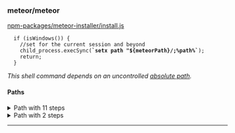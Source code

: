 ### meteor/meteor

[npm-packages/meteor-installer/install.js](https://github.com/meteor/meteor/blob/73b538fe201cbfe89dd0c709689023f9b3eab1ec/npm-packages/meteor-installer/install.js#L259)

<pre><code class="javascript">  if (isWindows()) {
    //set for the current session and beyond
    child_process.execSync(<strong>`setx path "${meteorPath}/;%path%`</strong>);
    return;
  }
</code></pre>

*This shell command depends on an uncontrolled [absolute path](https://github.com/meteor/meteor/blob/73b538fe201cbfe89dd0c709689023f9b3eab1ec/npm-packages/meteor-installer/config.js#L39).*

#### Paths

<details>
<summary>Path with 11 steps</summary>

1. [npm-packages/meteor-installer/config.js](https://github.com/meteor/meteor/blob/73b538fe201cbfe89dd0c709689023f9b3eab1ec/npm-packages/meteor-installer/config.js#L39)
   <pre><code class="javascript">
   const meteorLocalFolder = '.meteor';
   const meteorPath = <strong>path.resolve(rootPath, meteorLocalFolder)</strong>;

   module.exports = {
   </code></pre>

2. [npm-packages/meteor-installer/config.js](https://github.com/meteor/meteor/blob/73b538fe201cbfe89dd0c709689023f9b3eab1ec/npm-packages/meteor-installer/config.js#L39)
   <pre><code class="javascript">
   const meteorLocalFolder = '.meteor';
   const <strong>meteorPath = path.resolve(rootPath, meteorLocalFolder)</strong>;

   module.exports = {
   </code></pre>

3. [npm-packages/meteor-installer/config.js](https://github.com/meteor/meteor/blob/73b538fe201cbfe89dd0c709689023f9b3eab1ec/npm-packages/meteor-installer/config.js#L44)
   <pre><code class="javascript">  METEOR_LATEST_VERSION,
     extractPath: rootPath,
     <strong>meteorPath</strong>,
     release: process.env.INSTALL_METEOR_VERSION || METEOR_LATEST_VERSION,
     rootPath,
   </code></pre>

4. [npm-packages/meteor-installer/install.js](https://github.com/meteor/meteor/blob/73b538fe201cbfe89dd0c709689023f9b3eab1ec/npm-packages/meteor-installer/install.js#L12)
   <pre><code class="javascript">const os = require('os');
   const {
     <strong>meteorPath</strong>,
     release,
     startedPath,
   </code></pre>

5. [npm-packages/meteor-installer/install.js](https://github.com/meteor/meteor/blob/73b538fe201cbfe89dd0c709689023f9b3eab1ec/npm-packages/meteor-installer/install.js#L11-L23)
   <pre><code class="javascript">const tmp = require('tmp');
   const os = require('os');
   const <strong>{</strong>
   <strong>  meteorPath,</strong>
   <strong>  release,</strong>
   <strong>  startedPath,</strong>
   <strong>  extractPath,</strong>
   <strong>  isWindows,</strong>
   <strong>  rootPath,</strong>
   <strong>  sudoUser,</strong>
   <strong>  isSudo,</strong>
   <strong>  isMac,</strong>
   <strong>  METEOR_LATEST_VERSION,</strong>
   <strong>  shouldSetupExecPath,</strong>
   <strong>} = require('./config.js')</strong>;
   const { uninstall } = require('./uninstall');
   const {
   </code></pre>

6. [npm-packages/meteor-installer/install.js](https://github.com/meteor/meteor/blob/73b538fe201cbfe89dd0c709689023f9b3eab1ec/npm-packages/meteor-installer/install.js#L259)
   <pre><code class="javascript">  if (isWindows()) {
       //set for the current session and beyond
       child_process.execSync(`setx path "${<strong>meteorPath</strong>}/;%path%`);
       return;
     }
   </code></pre>

7. [npm-packages/meteor-installer/install.js](https://github.com/meteor/meteor/blob/73b538fe201cbfe89dd0c709689023f9b3eab1ec/npm-packages/meteor-installer/install.js#L259)
   <pre><code class="javascript">  if (isWindows()) {
       //set for the current session and beyond
       child_process.execSync(`setx path "${<strong>meteorPath</strong>}/;%path%`);
       return;
     }
   </code></pre>

8. [npm-packages/meteor-installer/install.js](https://github.com/meteor/meteor/blob/73b538fe201cbfe89dd0c709689023f9b3eab1ec/npm-packages/meteor-installer/install.js#L259)
   <pre><code class="javascript">  if (isWindows()) {
       //set for the current session and beyond
       child_process.execSync(`setx path "${<strong>meteorPath</strong>}/;%path%`);
       return;
     }
   </code></pre>

9. [npm-packages/meteor-installer/install.js](https://github.com/meteor/meteor/blob/73b538fe201cbfe89dd0c709689023f9b3eab1ec/npm-packages/meteor-installer/install.js#L259)
   <pre><code class="javascript">  if (isWindows()) {
       //set for the current session and beyond
       child_process.execSync(`setx path "${<strong>meteorPath</strong>}/;%path%`);
       return;
     }
   </code></pre>

10. [npm-packages/meteor-installer/install.js](https://github.com/meteor/meteor/blob/73b538fe201cbfe89dd0c709689023f9b3eab1ec/npm-packages/meteor-installer/install.js#L259)
    <pre><code class="javascript">  if (isWindows()) {
        //set for the current session and beyond
        child_process.execSync(`setx path "${<strong>meteorPath</strong>}/;%path%`);
        return;
      }
    </code></pre>

11. [npm-packages/meteor-installer/install.js](https://github.com/meteor/meteor/blob/73b538fe201cbfe89dd0c709689023f9b3eab1ec/npm-packages/meteor-installer/install.js#L259)
    <pre><code class="javascript">  if (isWindows()) {
        //set for the current session and beyond
        child_process.execSync(<strong>`setx path "${meteorPath}/;%path%`</strong>);
        return;
      }
    </code></pre>

</details>

<details>
<summary>Path with 2 steps</summary>

1. [npm-packages/meteor-installer/config.js](https://github.com/meteor/meteor/blob/73b538fe201cbfe89dd0c709689023f9b3eab1ec/npm-packages/meteor-installer/config.js#L39)
   <pre><code class="javascript">
   const meteorLocalFolder = '.meteor';
   const meteorPath = <strong>path.resolve(rootPath, meteorLocalFolder)</strong>;

   module.exports = {
   </code></pre>

2. [npm-packages/meteor-installer/install.js](https://github.com/meteor/meteor/blob/73b538fe201cbfe89dd0c709689023f9b3eab1ec/npm-packages/meteor-installer/install.js#L259)
   <pre><code class="javascript">  if (isWindows()) {
       //set for the current session and beyond
       child_process.execSync(<strong>`setx path "${meteorPath}/;%path%`</strong>);
       return;
     }
   </code></pre>

</details>

----------------------------------------
